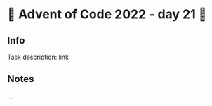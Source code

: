 # 🎄 Advent of Code 2022 - day 21 🎄

## Info

Task description: [link](https://adventofcode.com/2022/day/21)

## Notes

...

